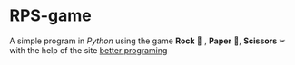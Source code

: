 # RPS-game
A simple program in *Python* using the game **Rock** 🧱 , **Paper** 📃, **Scissors** ✂ with the help of the site [better programing](https://betterprogramming.pub/3-fun-beginner-python-projects-with-random-numbers-df12c84a621)

